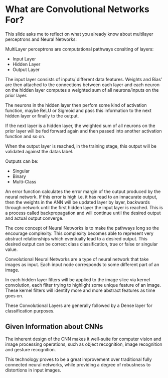 # What are Convolutional Networks For? 

This slide asks me to reflect on what you already know about multilayer perceptrons and Neural Networks:  

MultiLayer perceptrons are computational pathways consiting of layers: 

- Input Layer 
- Hidden Layer 
- Output Layer 

The input layer consists of inputs/ different data features. 
Weights and Bias' are then attached to the connections between each layer and each neuron on the hidden layer computes a weighted sum of all neurons/inputs on the prior layer. 

The neurons in the hidden layer then perfom some kind of activation function, maybe ReLU or Sigmoid and pass this information to the next hidden layer or finally to the output. 

If the next layer is a hidden layer, the weighted sum of all neurons on the prior layer will be fed forward again and then passed into another activation function and so on. 

When the output layer is reached, in the training stage, this output will be validated against the datas label. 

Outputs can be: 

- Singular 
- Binary 
- Multi-Class 

An error function calculates the error margin of the output produced by the neural network. If this error is high i.e. it has read to an innacurate output, then the weights in the ANN will be updated layer by layer, backwards through network until the first hidden layer the input layer is reached. This is a process called backpropagation and will continue until the desired output and actual output converge. 

The core concept of Neural Networks is to make the pathways long so the encourage complexity. This complexity becomes able to represent very abstract relationships which eventually lead to a desired output. This desired output can be correct class classification, true or false or singular value. 

Convolutional Neural Networks are a type of neural network that take images as input. 
Each input node corresponds to some different part of an image. 

In each hidden layer filters will be applied to the image slice via kernel convolution, each filter trying to highlight some unique feature of an image. These kernel filters will identify more and more abstract features as time goes on. 

These Convolutional Layers are generally followed by a Dense layer for classification purposes. 

## Given Information about CNNs 

The inherent design of the CNN makes it well-suite for computer vision and image processing operations, such as object recognition, image recognition and gesture recognition.

This technology proves to be a great improvement over traditional fully connected neural networks, while providing a degree of robustness to distortions in input images. 

